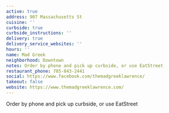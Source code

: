 ```yaml
---
active: true
address: 907 Massachusetts St
cuisine: ''
curbside: true
curbside_instructions: ''
delivery: true
delivery_service_websites: ''
hours: ''
name: Mad Greek
neighborhood: Downtown
notes: Order by phone and pick up curbside, or use EatStreet
restaurant_phone: 785-843-2441
social: https://www.facebook.com/themadgreeklawrence/
takeout: false
website: https://www.themadgreeklawrence.com/
---
```


Order by phone and pick up curbside, or use EatStreet